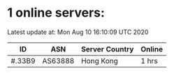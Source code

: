 # 1 online servers:

Latest update at: Mon Aug 10 16:10:09 UTC 2020

| ID | ASN | Server Country | Online |
| -- | --- | -------------- | ------ |
| #.33B9 | AS63888 | Hong Kong | 1 hrs |

